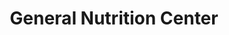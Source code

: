 ---
title: "General Nutrition Center"
url: /grand-junction/general-nutrition-center/
shop: supermarket
---
